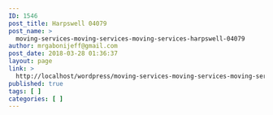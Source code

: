 ```yaml
---
ID: 1546
post_title: Harpswell 04079
post_name: >
  moving-services-moving-services-moving-services-harpswell-04079
author: mrgabonijeff@gmail.com
post_date: 2018-03-28 01:36:37
layout: page
link: >
  http://localhost/wordpress/moving-services-moving-services-moving-services-harpswell-04079/
published: true
tags: [ ]
categories: [ ]
---
```

